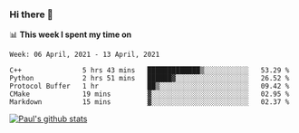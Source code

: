 ### Hi there 👋

📊 **This week I spent my time on**
<!--START_SECTION:waka-->
```text
Week: 06 April, 2021 - 13 April, 2021

C++               5 hrs 43 mins   █████████████▒░░░░░░░░░░░   53.29 % 
Python            2 hrs 51 mins   ██████▓░░░░░░░░░░░░░░░░░░   26.52 % 
Protocol Buffer   1 hr            ██▒░░░░░░░░░░░░░░░░░░░░░░   09.42 % 
CMake             19 mins         ▓░░░░░░░░░░░░░░░░░░░░░░░░   02.95 % 
Markdown          15 mins         ▓░░░░░░░░░░░░░░░░░░░░░░░░   02.37 % 
```
<!--END_SECTION:waka-->


[![Paul's github stats](https://github-readme-stats.vercel.app/api?username=mickeyouyou&theme=dracula&show_icons=true)](https://github.com/anuraghazra/github-readme-stats)
